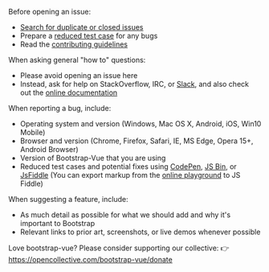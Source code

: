 Before opening an issue:

- [Search for duplicate or closed issues](https://github.com/bootstrap-vue/bootstrap-vue/issues?utf8=%E2%9C%93&q=is%3Aissue)
- Prepare a [reduced test case](https://css-tricks.com/reduced-test-cases/) for any bugs
- Read the [contributing guidelines](https://github.com/bootstrap-vue/bootstrap-vue/blob/dev/CONTRIBUTING.md)

When asking general "how to" questions:

- Please avoid opening an issue here
- Instead, ask for help on StackOverflow, IRC, or [Slack](https://bootstrap-vue.now.sh/), and also check out the [online documentation](https://bootstrap-vue.js.org)

When reporting a bug, include:

- Operating system and version (Windows, Mac OS X, Android, iOS, Win10 Mobile)
- Browser and version (Chrome, Firefox, Safari, IE, MS Edge, Opera 15+, Android Browser)
- Version of Bootstrap-Vue that you are using
- Reduced test cases and potential fixes using [CodePen](https://codepen.io/), [JS Bin](https://jsbin.com/), or [JsFiddle](https://jsfiddle.net/) (You can export markup from the [online playground](https://bootstrap-vue.js.org/play) to JS Fiddle)

When suggesting a feature, include:

- As much detail as possible for what we should add and why it's important to Bootstrap
- Relevant links to prior art, screenshots, or live demos whenever possible

Love bootstrap-vue? Please consider supporting our collective:
👉  https://opencollective.com/bootstrap-vue/donate
